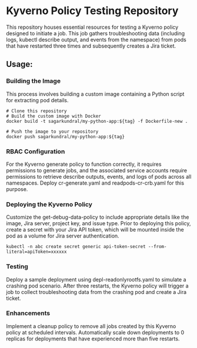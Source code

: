 # Kyverno Policy Testing Repository
This repository houses essential resources for testing a Kyverno policy designed to initiate a job. This job gathers troubleshooting data (including logs, kubectl describe output, and events from the namespace) from pods that have restarted three times and subsequently creates a Jira ticket.

## Usage:

### Building the Image
This process involves building a custom image containing a Python script for extracting pod details.

```
# Clone this repository
# Build the custom image with Docker
docker build -t sagarkundral/my-python-app:${tag} -f Dockerfile-new .

# Push the image to your repository
docker push sagarkundral/my-python-app:${tag}

```
### RBAC Configuration
For the Kyverno generate policy to function correctly, it requires permissions to generate jobs, and the associated service accounts require permissions to retrieve describe outputs, events, and logs of pods across all namespaces. Deploy cr-generate.yaml and readpods-cr-crb.yaml for this purpose.

### Deploying the Kyverno Policy
Customize the get-debug-data-policy to include appropriate details like the image, Jira server, project key, and issue type. Prior to deploying this policy, create a secret with your Jira API token, which will be mounted inside the pod as a volume for Jira server authentication.

```
kubectl -n abc create secret generic api-token-secret --from-literal=apiToken=xxxxxx
```

### Testing
Deploy a sample deployment using depl-readonlyrootfs.yaml to simulate a crashing pod scenario. After three restarts, the Kyverno policy will trigger a job to collect troubleshooting data from the crashing pod and create a Jira ticket.

### Enhancements
Implement a cleanup policy to remove all jobs created by this Kyverno policy at scheduled intervals.
Automatically scale down deployments to 0 replicas for deployments that have experienced more than five restarts.
